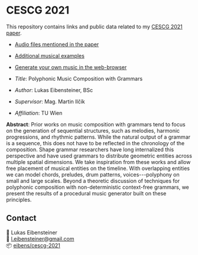 # CESCG 2021

This repository contains links and public data related to my [CESCG 2021 paper](https://cescg.org/cescg_submission/polyphonic-music-composition-with-grammars/). 

- [Audio files mentioned in the paper](files)
- [Additional musical examples](more)
- [Generate your own music in the web-browser](https://eibens.github.io/dipl/example)

- *Title*: Polyphonic Music Composition with Grammars
- *Author*: Lukas Eibensteiner, BSc
- *Supervisor*: Mag. Martin Ilčík
- *Affiliation*: TU Wien

**Abstract**: Prior works on music composition with grammars tend to focus on the generation of sequential structures, such as melodies, harmonic progressions, and rhythmic patterns. While the natural output of a grammar is a sequence, this does not have to be reflected in the chronology of the composition. Shape grammar researchers have long internalized this perspective and have used grammars to distribute geometric entities across multiple spatial dimensions. We take inspiration from these works and allow free placement of musical entities on the timeline. With overlapping entities we can model chords, preludes, drum patterns, voices---polyphony on small and large scales. Beyond a theoretic discussion of techniques for polyphonic composition with non-deterministic context-free grammars, we present the results of a procedural music generator built on these principles.

## Contact

:pencil: Lukas Eibensteiner<br>
:e-mail: [l.eibensteiner@gmail.com](mailto:l.eibensteiner@gmail.com)<br>
:package: [eibens/cescg-2021](https://github.com/eibens/cescg-2021)

